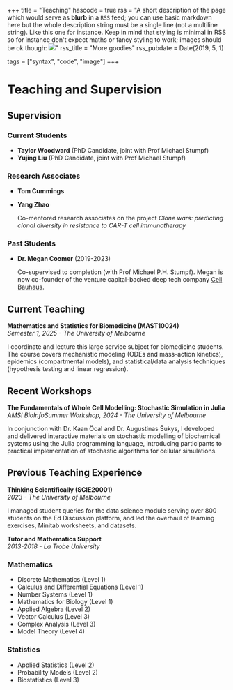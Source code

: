 +++
title = "Teaching"
hascode = true
rss = "A short description of the page which would serve as **blurb** in a `RSS` feed; you can use basic markdown here but the whole description string must be a single line (not a multiline string). Like this one for instance. Keep in mind that styling is minimal in RSS so for instance don't expect maths or fancy styling to work; images should be ok though: ![](https://upload.wikimedia.org/wikipedia/en/b/b0/Rick_and_Morty_characters.jpg)"
rss_title = "More goodies"
rss_pubdate = Date(2019, 5, 1)

tags = ["syntax", "code", "image"]
+++

# Teaching and Supervision
## Supervision


### Current Students
- **Taylor Woodward** (PhD Candidate, joint with Prof Michael Stumpf)
- **Yujing Liu** (PhD Candidate, joint with Prof Michael Stumpf)

### Research Associates
- **Tom Cummings**
- **Yang Zhao**

  Co-mentored research associates on the project *Clone wars: predicting clonal diversity in resistance to CAR-T cell immunotherapy*

### Past Students
- **Dr. Megan Coomer** (2019-2023)  

  Co-supervised to completion (with Prof Michael P.H. Stumpf). Megan is now co-founder of the venture capital-backed deep tech company [Cell Bauhaus](https://cellbauhaus.com).


## Current Teaching 

**Mathematics and Statistics for Biomedicine (MAST10024)**  
*Semester 1, 2025 - The University of Melbourne*

I coordinate and lecture this large service subject for biomedicine students. The course covers mechanistic modeling (ODEs and mass-action kinetics), epidemics (compartmental models), and statistical/data analysis techniques (hypothesis testing and linear regression).

## Recent Workshops

**The Fundamentals of Whole Cell Modelling: Stochastic Simulation in Julia**  
*AMSI BioInfoSummer Workshop, 2024 - The University of Melbourne*

In conjunction with Dr. Kaan Öcal and Dr. Augustinas Šukys, I developed and delivered interactive materials on stochastic modelling of biochemical systems using the Julia programming language, introducing participants to practical implementation of stochastic algorithms for cellular simulations.

## Previous Teaching Experience

**Thinking Scientifically (SCIE20001)**  
*2023 - The University of Melbourne*

I managed student queries for the data science module serving over 800 students on the Ed Discussion platform, and led the overhaul of learning exercises, Minitab worksheets, and datasets.

**Tutor and Mathematics Support**  
*2013-2018 - La Trobe University*

### Mathematics
- Discrete Mathematics (Level 1)
- Calculus and Differential Equations (Level 1)
- Number Systems (Level 1)
- Mathematics for Biology (Level 1)
- Applied Algebra (Level 2)
- Vector Calculus (Level 3)
- Complex Analysis (Level 3)
- Model Theory (Level 4)

### Statistics
- Applied Statistics (Level 2)
- Probability Models (Level 2)
- Biostatistics (Level 3)

